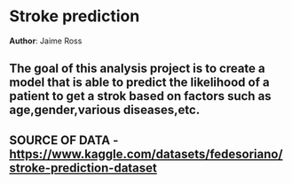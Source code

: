 # Stroke prediction
**Author**: Jaime Ross

## The goal of this analysis project is to create a model that is able to predict the likelihood of a patient to get a strok based on factors such as age,gender,various diseases,etc.

## SOURCE OF DATA - https://www.kaggle.com/datasets/fedesoriano/stroke-prediction-dataset
